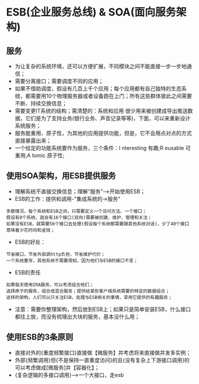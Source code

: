 # ESB(企业服务总线) & SOA(面向服务架构)
## 服务
* 为让复杂的系统环境，还可以方便扩展，不同模块之间不能直接一步一步地通信；
* 需要分离接口；需要调度不同的应用；
* 如果不借助调度，假设有几百上千个应用；每个应用都有自己独特的生态系统，都需要用10个物理服务器或者设备跑在上门；所有这些群体彼此之间需要不断、持续交换信息；
* 需要变更IT系统的结构；需清楚的：系统和应用 很少用来被创建成导出推送数据，它们是为了支持业务(银行业务、声音记录等等)，下面，可以来重新设计系统服务；
* 服务能重用、原子性，为其他的应用提供功能，但是，它不会用点对点的方式直接暴露出来；
* 一个给定的功能系统要作为服务，三个条件：I nteresting 有趣;R eusable 可重用;A tomic 原子性;

## 使用SOA架构，用ESB提供服务
* 理解系统不直接交换信息；理解“服务”-->开始使用ESB；
* ESB的工作：提供和调用-"集成系统的->服务"
```
多数情况，每个系统和ESB之间，只需要定义一个访问方法、一个接口；
假设有8个系统，就会有16个接口(双向)需要被创建、维护、管理和关注；
如果没有ESB，就需要56个接口去处理(假设每个系统都需要跟其他系统对话)，少了40个接口意味着少花时间和金钱；
```
* ESB的好处：
```
节省接口，节省外部调http负担，节省维护代价；
一个系统重写，其他系统不需要周知，因为他们与ESB的接口不变；
```
* ESB的责任
```
如果每天使用IRA服务，可以考虑组合他们；
选择原子的服务，组合成混合服务；提供给某些客户端系统需要的特定的数据组合；
这样的架构，人们可以只关注ESB，处理与ESB相关的事情，享用它提供的有趣服务；

```
* 注意：需要你整理架构，然后放到ESB上；如果只是简单安装ESB，什么接口都往上放，而没有梳理出大块的服务，基本没什么用；
## 使用ESB的3条原则
* 直接对外的{重度频繁接口}直接做【微服务】并考虑将来直接做并发多实例；
* 外部{频繁调用}但{不是保持一直重度访问}的且{没有复杂上下游接口调用}的可以考虑做成[微服务]并【容器化】；
* {复杂逻辑的多接口调用}-->一个大接口，走esb

